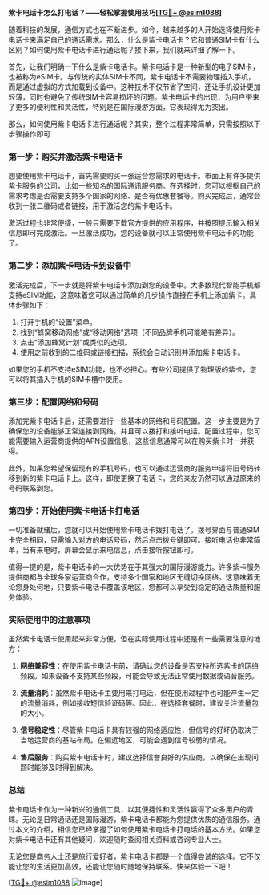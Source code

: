 **紫卡电话卡怎么打电话？——轻松掌握使用技巧[[TG💪+ @esim1088](https://t.me/s/esim1088)]**

随着科技的发展，通信方式也在不断进步。如今，越来越多的人开始选择使用紫卡电话卡来满足自己的通话需求。那么，什么是紫卡电话卡？它和普通SIM卡有什么区别？如何使用紫卡电话卡进行通话呢？接下来，我们就来详细了解一下。

首先，让我们明确一下什么是紫卡电话卡。紫卡电话卡是一种新型的电子SIM卡，也被称为eSIM卡。与传统的实体SIM卡不同，紫卡电话卡不需要物理插入手机，而是通过虚拟的方式加载到设备中。这种技术不仅节省了空间，还让手机设计更加轻薄，同时也避免了传统SIM卡容易损坏的问题。紫卡电话卡的出现，为用户带来了更多的便利性和灵活性，特别是在国际漫游方面，它表现得尤为突出。

那么，如何使用紫卡电话卡进行通话呢？其实，整个过程非常简单，只需按照以下步骤操作即可：

### 第一步：购买并激活紫卡电话卡

想要使用紫卡电话卡，首先需要购买一张适合您需求的电话卡。市面上有许多提供紫卡服务的公司，比如一些知名的国际通讯服务商。在选择时，您可以根据自己的需求考虑是否需要支持多个国家的网络、是否有优惠套餐等。购买完成后，通常会收到一张二维码或者链接，用于激活您的紫卡电话卡。

激活过程也非常便捷，一般只需要下载官方提供的应用程序，并按照提示输入相关信息即可完成激活。一旦激活成功，您的设备就可以正常使用紫卡电话卡的功能了。

### 第二步：添加紫卡电话卡到设备中

激活完成后，下一步就是将紫卡电话卡添加到您的设备中。大多数现代智能手机都支持eSIM功能，这意味着您可以通过简单的几步操作直接在手机上添加紫卡。具体步骤如下：

1. 打开手机的“设置”菜单。
2. 找到“蜂窝移动网络”或“移动网络”选项（不同品牌手机可能略有差异）。
3. 点击“添加蜂窝计划”或类似的选项。
4. 使用之前收到的二维码或链接扫描，系统会自动识别并添加紫卡电话卡。

如果您的手机不支持eSIM功能，也不必担心。有些公司提供了物理版的紫卡，您可以将其插入手机的SIM卡槽中使用。

### 第三步：配置网络和号码

添加完紫卡电话卡后，还需要进行一些基本的网络和号码配置。这一步主要是为了确保您的设备能够正常连接到网络，并且可以拨打和接听电话。配置过程中，您可能需要输入运营商提供的APN设置信息，这些信息通常可以在购买紫卡时一并获得。

此外，如果您希望保留现有的手机号码，也可以通过运营商的服务申请将旧号码转移到新的紫卡电话卡上。这样，即使更换了电话卡，您的亲友仍然可以通过原来的号码联系到您。

### 第四步：开始使用紫卡电话卡打电话

一切准备就绪后，您就可以开始使用紫卡电话卡拨打电话了。拨号界面与普通SIM卡完全相同，只需输入对方的电话号码，然后点击拨号键即可。接听电话也非常简单，当有来电时，屏幕会显示来电信息，点击接听按钮即可。

值得一提的是，紫卡电话卡的一大优势在于其强大的国际漫游能力。许多紫卡服务提供商都与全球多家运营商合作，支持多个国家和地区无缝切换网络。这意味着无论您身处何地，只要紫卡电话卡覆盖该地区，您都可以享受到稳定的通话质量和服务体验。

### 实际使用中的注意事项

虽然紫卡电话卡使用起来非常方便，但在实际使用过程中还是有一些需要注意的地方：

1. **网络兼容性**：在使用紫卡电话卡前，请确认您的设备是否支持所选紫卡的网络频段。如果设备不支持某些频段，可能会导致无法正常使用数据或语音服务。
   
2. **流量消耗**：虽然紫卡电话卡主要用来打电话，但在使用过程中也可能产生一定的流量消耗，例如接收短信验证码等。因此，在选择套餐时，建议关注流量包的大小。

3. **信号稳定性**：尽管紫卡电话卡具有较强的网络适应性，但信号的好坏仍取决于当地运营商的基站布局。在偏远地区，可能会遇到信号较弱的情况。

4. **售后服务**：购买紫卡电话卡时，建议选择信誉良好的供应商，以确保在出现问题时能够及时得到解决。

### 总结

紫卡电话卡作为一种新兴的通信工具，以其便捷性和灵活性赢得了众多用户的青睐。无论是日常通话还是国际漫游，紫卡电话卡都能为您提供优质的通信服务。通过本文的介绍，相信您已经掌握了如何使用紫卡电话卡打电话的基本方法。如果您对紫卡电话卡还有其他疑问，欢迎随时查阅相关资料或咨询专业人士。

无论您是商务人士还是旅行爱好者，紫卡电话卡都是一个值得尝试的选择。它不仅能让您的生活更加高效，还能让您随时随地保持联系。快来体验一下吧！

[[TG💪+ @esim1088](https://t.me/s/esim1088) ![Image](https://i.postimg.cc/4NQfJmqS/Snipaste-2025-05-13-00-14-12.png)]
